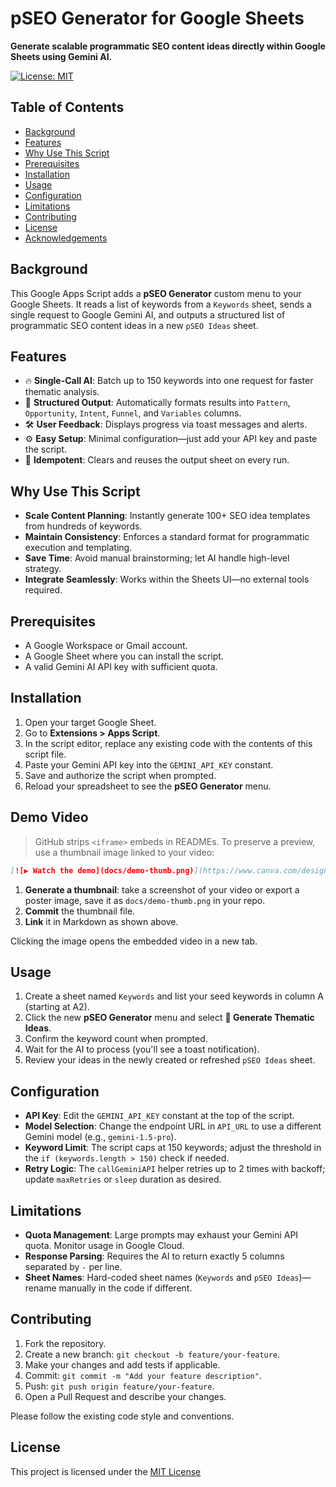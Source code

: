 # pSEO Generator for Google Sheets

**Generate scalable programmatic SEO content ideas directly within Google Sheets using Gemini AI.**

[![License: MIT](https://img.shields.io/badge/License-MIT-blue.svg)](LICENSE)

## Table of Contents

- [Background](#background)
- [Features](#features)
- [Why Use This Script](#why-use-this-script)
- [Prerequisites](#prerequisites)
- [Installation](#installation)
- [Usage](#usage)
- [Configuration](#configuration)
- [Limitations](#limitations)
- [Contributing](#contributing)
- [License](#license)
- [Acknowledgements](#acknowledgements)

## Background

This Google Apps Script adds a **pSEO Generator** custom menu to your Google Sheets. It reads a list of keywords from a `Keywords` sheet, sends a single request to Google Gemini AI, and outputs a structured list of programmatic SEO content ideas in a new `pSEO Ideas` sheet.

## Features

- 🔥 **Single-Call AI**: Batch up to 150 keywords into one request for faster thematic analysis.
- 🚀 **Structured Output**: Automatically formats results into `Pattern`, `Opportunity`, `Intent`, `Funnel`, and `Variables` columns.
- 🛠 **User Feedback**: Displays progress via toast messages and alerts.
- ⚙️ **Easy Setup**: Minimal configuration—just add your API key and paste the script.
- 🔄 **Idempotent**: Clears and reuses the output sheet on every run.

## Why Use This Script

- **Scale Content Planning**: Instantly generate 100+ SEO idea templates from hundreds of keywords.
- **Maintain Consistency**: Enforces a standard format for programmatic execution and templating.
- **Save Time**: Avoid manual brainstorming; let AI handle high-level strategy.
- **Integrate Seamlessly**: Works within the Sheets UI—no external tools required.

## Prerequisites

- A Google Workspace or Gmail account.
- A Google Sheet where you can install the script.
- A valid Gemini AI API key with sufficient quota.

## Installation

1. Open your target Google Sheet.
2. Go to **Extensions > Apps Script**.
3. In the script editor, replace any existing code with the contents of this script file.
4. Paste your Gemini API key into the `GEMINI_API_KEY` constant.
5. Save and authorize the script when prompted.
6. Reload your spreadsheet to see the **pSEO Generator** menu.

## Demo Video

> GitHub strips `<iframe>` embeds in READMEs. To preserve a preview, use a thumbnail image linked to your video:

```md
[![▶️ Watch the demo](docs/demo-thumb.png)](https://www.canva.com/design/DAGtHyvPVg4/z-ApR2aZ9jGyxBMPxUU_Cg/watch?embed)
```

1. **Generate a thumbnail**: take a screenshot of your video or export a poster image, save it as `docs/demo-thumb.png` in your repo.
2. **Commit** the thumbnail file.
3. **Link** it in Markdown as shown above.

Clicking the image opens the embedded video in a new tab.

## Usage

1. Create a sheet named `Keywords` and list your seed keywords in column A (starting at A2).
2. Click the new **pSEO Generator** menu and select **🚀 Generate Thematic Ideas**.
3. Confirm the keyword count when prompted.
4. Wait for the AI to process (you'll see a toast notification).
5. Review your ideas in the newly created or refreshed `pSEO Ideas` sheet.

## Configuration

- **API Key**: Edit the `GEMINI_API_KEY` constant at the top of the script.
- **Model Selection**: Change the endpoint URL in `API_URL` to use a different Gemini model (e.g., `gemini-1.5-pro`).
- **Keyword Limit**: The script caps at 150 keywords; adjust the threshold in the `if (keywords.length > 150)` check if needed.
- **Retry Logic**: The `callGeminiAPI` helper retries up to 2 times with backoff; update `maxRetries` or `sleep` duration as desired.

## Limitations

- **Quota Management**: Large prompts may exhaust your Gemini API quota. Monitor usage in Google Cloud.
- **Response Parsing**: Requires the AI to return exactly 5 columns separated by ` - ` per line.
- **Sheet Names**: Hard-coded sheet names (`Keywords` and `pSEO Ideas`)—rename manually in the code if different.

## Contributing

1. Fork the repository.
2. Create a new branch: `git checkout -b feature/your-feature`.
3. Make your changes and add tests if applicable.
4. Commit: `git commit -m "Add your feature description"`.
5. Push: `git push origin feature/your-feature`.
6. Open a Pull Request and describe your changes.

Please follow the existing code style and conventions.

## License

This project is licensed under the [MIT License](LICENSE)
